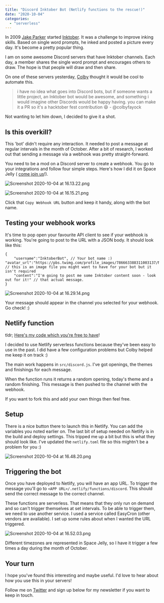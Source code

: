 ```yaml
---
title: "Discord Inktober Bot (Netlify functions to the rescue!)"
date: "2020-10-04"
categories: 
  - "serverless"
---
```


In 2009 [Jake Parker](https://www.mrjakeparker.com/) started [Inktober](https://inktober.com/). It was a challenge to improve inking skills. Based on single word prompts, he inked and posted a picture every day. It's become a pretty popular thing.

I am on some awesome Discord servers that have Inktober channels. Each day, a member shares the single word prompt and encourages others to draw. The hope is that people will draw and then share.

On one of these servers yesterday, [Colby](https://www.colbyfayock.com/) thought it would be cool to automate this.

> i have no idea what goes into Discord bots, but if someone wants a little project, an Inktober bot would be awesome, and something i would imagine other Discords would be happy having. you can make it a PR so it's a hacktober fest contribution :smile: - @colbyfayock

Not wanting to let him down, I decided to give it a shot.

## Is this overkill?

This 'bot' didn't require any interaction. It needed to post a message at regular intervals in the month of October. After a bit of research, I worked out that sending a message via a webhook was pretty straight-forward.

You need to be a mod on a Discord server to create a webhook. You go to your integrations and follow four simple steps. Here's how I did it on Space Jelly ( [come join us](https://discord.gg/AdXZ4HP)!).

![Screenshot 2020-10-04 at 16.13.22.png](images/YGOi20iGK.png)

![Screenshot 2020-10-04 at 16.15.21.png](images/8iOjtz5-3.png)

Click that `Copy Webhook URL` button and keep it handy, along with the bot name.

## Testing your webhook works

It's time to pop open your favourite API client to see if your webhook is working. You're going to post to the URL with a JSON body. It should look like this:

```
{
    "username":"InktoberBot", // Your bot name :)
"avatar_url":"https://pbs.twimg.com/profile_images/786663388311003137/NwU1GGeL_400x400.jpg", // this is an image file you might want to have for your bot but it isn't required
    "content":"I'm going to post me some Inktober content soon - look out for it!" // that actual message.
}
```

![Screenshot 2020-10-04 at 16.29.14.png](images/a2lPiowUJ.png)

Your message should appear in the channel you selected for your webhook. Go check! :)

## Netlify function

tldr; [Here's my code which you're free to have](https://github.com/doingandlearning/inktober-discord-call)!

I decided to use Netlify serverless functions because they've been easy to use in the past. I did have a few configuration problems but Colby helped me keep it on track :)

The main work happens in `src/discord.js`. I've got openings, the themes and finishings for each message.

When the function runs it returns a random opening, today's theme and a random finishing. This message is then pushed to the channel with the webhook.

If you want to fork this and add your own things then feel free.

## Setup

There is a nice button there to launch this in Netlify. You can add the variables you noted earlier on. The last bit of setup needed on Netlify is in the build and deploy settings. This tripped me up a bit but this is what they should look like. I've updated the `netlify.toml` file so this mightn't be a problem for you :)

![Screenshot 2020-10-04 at 16.48.20.png](images/WPWVYo1ky.png)

## Triggering the bot

Once you have deployed to Netlify, you will have an app URL. To trigger the message you'll go to `<APP URL>/.netlify/functions/discord`. This should send the correct message to the correct channel.

These functions are serverless. That means that they only run on demand and so can't trigger themselves at set intervals. To be able to trigger them, we need to use another service. I used a service called EasyCron (other vendors are available). I set up some rules about when I wanted the URL triggered.

![Screenshot 2020-10-04 at 16.52.03.png](images/a8rAYlBpx.png)

Different timezones are represented in Space Jelly, so I have it trigger a few times a day during the month of October.

## Your turn

I hope you've found this interesting and maybe useful. I'd love to hear about how you use this in your servers!

Follow me on [Twitter](https://www.twitter.com/dolearning) and sign up below for my newsletter if you want to keep in touch.
